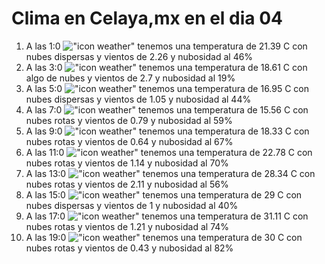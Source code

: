 # Clima en Celaya,mx en el dia 04

1. A las 1:0 !["icon weather"](http://openweathermap.org/img/w/03n.png) tenemos una temperatura de 21.39 C con nubes dispersas y  vientos de 2.26 y nubosidad al 46%
1. A las 3:0 !["icon weather"](http://openweathermap.org/img/w/02n.png) tenemos una temperatura de 18.61 C con algo de nubes y  vientos de 2.7 y nubosidad al 19%
1. A las 5:0 !["icon weather"](http://openweathermap.org/img/w/03n.png) tenemos una temperatura de 16.95 C con nubes dispersas y  vientos de 1.05 y nubosidad al 44%
1. A las 7:0 !["icon weather"](http://openweathermap.org/img/w/04n.png) tenemos una temperatura de 15.56 C con nubes rotas y  vientos de 0.79 y nubosidad al 59%
1. A las 9:0 !["icon weather"](http://openweathermap.org/img/w/04d.png) tenemos una temperatura de 18.33 C con nubes rotas y  vientos de 0.64 y nubosidad al 67%
1. A las 11:0 !["icon weather"](http://openweathermap.org/img/w/04d.png) tenemos una temperatura de 22.78 C con nubes rotas y  vientos de 1.14 y nubosidad al 70%
1. A las 13:0 !["icon weather"](http://openweathermap.org/img/w/04d.png) tenemos una temperatura de 28.34 C con nubes rotas y  vientos de 2.11 y nubosidad al 56%
1. A las 15:0 !["icon weather"](http://openweathermap.org/img/w/03d.png) tenemos una temperatura de 29 C con nubes dispersas y  vientos de 1 y nubosidad al 40%
1. A las 17:0 !["icon weather"](http://openweathermap.org/img/w/04d.png) tenemos una temperatura de 31.11 C con nubes rotas y  vientos de 1.21 y nubosidad al 74%
1. A las 19:0 !["icon weather"](http://openweathermap.org/img/w/04d.png) tenemos una temperatura de 30 C con nubes rotas y  vientos de 0.43 y nubosidad al 82%
